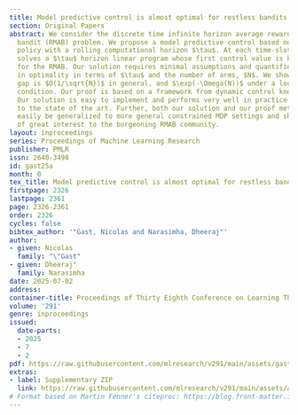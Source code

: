```yaml
---
title: Model predictive control is almost optimal for restless bandits
section: Original Papers
abstract: We consider the discrete time infinite horizon average reward restless markovian
  bandit (RMAB) problem. We propose a model predictive control based non-stationary
  policy with a rolling computational horizon $\tau$. At each time-slot, this policy
  solves a $\tau$ horizon linear program whose first control value is kept as a control
  for the RMAB. Our solution requires minimal assumptions and quantifies the loss
  in optimality in terms of $\tau$ and the number of arms, $N$. We show that its sub-optimality
  gap is $O(1/\sqrt{N})$ in general, and $\exp(-\Omega(N))$ under a local-stability
  condition. Our proof is based on a framework from dynamic control known as dissipativity.
  Our solution is easy to implement and performs very well in practice when compared
  to the state of the art. Further, both our solution and our proof methodology can
  easily be generalized to more general constrained MDP settings and should thus be
  of great interest to the burgeoning RMAB community.
layout: inproceedings
series: Proceedings of Machine Learning Research
publisher: PMLR
issn: 2640-3498
id: gast25a
month: 0
tex_title: Model predictive control is almost optimal for restless bandits
firstpage: 2326
lastpage: 2361
page: 2326-2361
order: 2326
cycles: false
bibtex_author: '"Gast, Nicolas and Narasimha, Dheeraj"'
author:
- given: Nicolas
  family: "\"Gast"
- given: Dheeraj"
  family: Narasimha
date: 2025-07-02
address:
container-title: Proceedings of Thirty Eighth Conference on Learning Theory
volume: '291'
genre: inproceedings
issued:
  date-parts:
  - 2025
  - 7
  - 2
pdf: https://raw.githubusercontent.com/mlresearch/v291/main/assets/gast25a/gast25a.pdf
extras:
- label: Supplementary ZIP
  link: https://raw.githubusercontent.com/mlresearch/v291/main/assets/assets/gast25a/gast25a-supp.zip
# Format based on Martin Fenner's citeproc: https://blog.front-matter.io/posts/citeproc-yaml-for-bibliographies/
---
```

